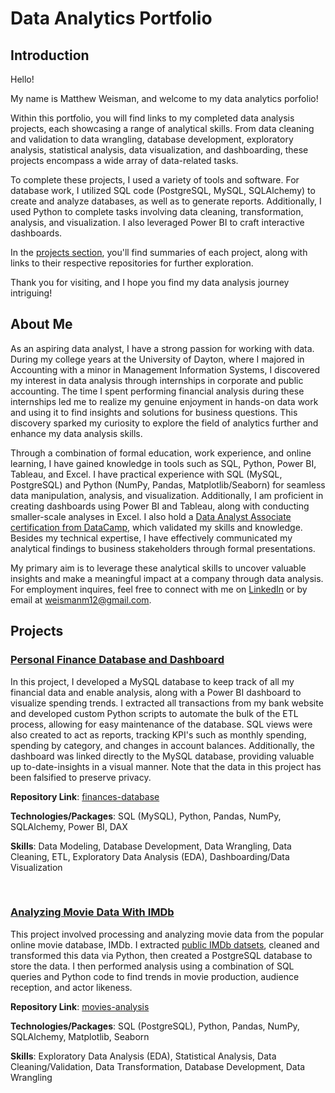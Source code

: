 # Data Analytics Portfolio

## Introduction

Hello!

My name is Matthew Weisman, and welcome to my data analytics porfolio!

Within this portfolio, you will find links to my completed data analysis projects, each showcasing a range of analytical skills. From data cleaning and validation to data wrangling, database development, exploratory analysis, statistical analysis, data visualization, and dashboarding, these projects encompass a wide array of data-related tasks.

To complete these projects, I used a variety of tools and software. For database work, I utilized SQL code (PostgreSQL, MySQL, SQLAlchemy) to create and analyze databases, as well as to generate reports. Additionally, I used Python to complete tasks involving data cleaning, transformation, analysis, and visualization. I also leveraged Power BI to craft interactive dashboards.

In the [projects section](#projects), you'll find summaries of each project, along with links to their respective repositories for further exploration.

Thank you for visiting, and I hope you find my data analysis journey intriguing!

## About Me

As an aspiring data analyst, I have a strong passion for working with data. During my college years at the University of Dayton, where I majored in Accounting with a minor in Management Information Systems, I discovered my interest in data analysis through internships in corporate and public accounting. The time I spent performing financial analysis during these internships led me to realize my genuine enjoyment in hands-on data work and using it to find insights and solutions for business questions. This discovery sparked my curiosity to explore the field of analytics further and enhance my data analysis skills.

Through a combination of formal education, work experience, and online learning, I have gained knowledge in tools such as SQL, Python, Power BI, Tableau, and Excel. I have practical experience with SQL (MySQL, PostgreSQL) and Python (NumPy, Pandas, Matplotlib/Seaborn) for seamless data manipulation, analysis, and visualization. Additionally, I am proficient in creating dashboards using Power BI and Tableau, along with conducting smaller-scale analyses in Excel. I also hold a [Data Analyst Associate certification from DataCamp](https://app.datacamp.com/certification), which validated my skills and knowledge. Besides my technical expertise, I have effectively communicated my analytical findings to business stakeholders through formal presentations. 

My primary aim is to leverage these analytical skills to uncover valuable insights and make a meaningful impact at a company through data analysis. For employment inquires, feel free to connect with me on [LinkedIn](https://www.linkedin.com/in/matthewweisman2022
) or by email at weismanm12@gmail.com.


## Projects

### [Personal Finance Database and Dashboard](https://github.com/weismanm12/finances-database)

In this project, I developed a MySQL database to keep track of all my financial data and enable analysis, along with a Power BI dashboard to visualize spending trends. I extracted all transactions from my bank website and developed custom Python scripts to automate the bulk of the ETL process, allowing for easy maintenance of the database. SQL views were also created to act as reports, tracking KPI's such as monthly spending, spending by category, and changes in account balances. Additionally, the dashboard was linked directly to the MySQL database, providing valuable up to-date-insights in a visual manner. Note that the data in this project has been falsified to preserve privacy.

**Repository Link**: [finances-database](https://github.com/weismanm12/finances-database)

**Technologies/Packages**:  SQL (MySQL), Python, Pandas, NumPy, SQLAlchemy, Power BI, DAX

**Skills**: Data Modeling, Database Development, Data Wrangling, Data Cleaning, ETL, Exploratory Data Analysis (EDA), Dashboarding/Data Visualization


<br> 


### [Analyzing Movie Data With IMDb](https://github.com/weismanm12/movies-analysis)
This project involved processing and analyzing movie data from the popular online movie database, IMDb. I extracted [public IMDb datsets](https://developer.imdb.com/non-commercial-datasets/), cleaned and transformed this data via Python, then created a PostgreSQL database to store the data. I then performed analysis using a combination of SQL queries and Python code to find trends in movie production, audience reception, and actor likeness.

**Repository Link**: [movies-analysis](https://github.com/weismanm12/movies-analysis)

**Technologies/Packages**: SQL (PostgreSQL), Python, Pandas, NumPy, SQLAlchemy, Matplotlib, Seaborn

**Skills**: Exploratory Data Analysis (EDA), Statistical Analysis, Data Cleaning/Validation, Data Transformation, Database Development, Data Wrangling

